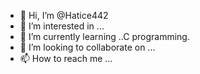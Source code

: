 - 👋 Hi, I’m @Hatice442
- 👀 I’m interested in ...
- 🌱 I’m currently learning ..C programming.
- 💞️ I’m looking to collaborate on ...
- 📫 How to reach me ...

<!---
Hatice442/Hatice442 is a ✨ special ✨ repository because its `README.md` (this file) appears on your GitHub profile.
You can click the Preview link to take a look at your changes.
--->
